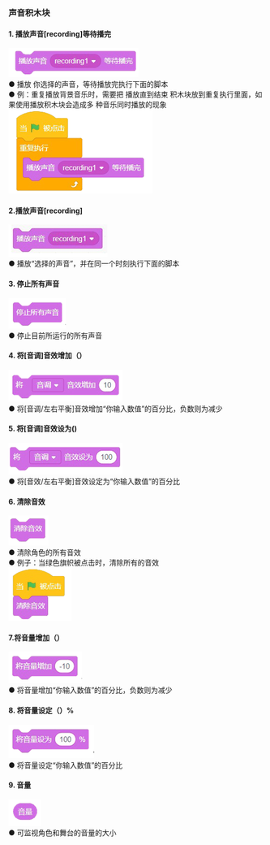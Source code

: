 ### 声音积木块	
#### 1.	播放声音[recording]等待播完
![](../../assets/images/course-zh/course4/course4-3/001.png)  
●	播放  你选择的声音，等待播放完执行下面的脚本  
●	例：重复播放背景音乐时，需要把  播放直到结束  积木块放到重复执行里面，如果使用播放积木块会造成多 种音乐同时播放的现象  
![](../../assets/images/course-zh/course4/course4-3/001-1.png)  

#### 2.播放声音[recording]
![](../../assets/images/course-zh/course4/course4-3/002.png)  
●   播放“选择的声音”，并在同一个时刻执行下面的脚本

#### 3.	停止所有声音
![](../../assets/images/course-zh/course4/course4-3/003.png)  
●  	停止目前所运行的所有声音

#### 4.	将[音调]音效增加（）
![](../../assets/images/course-zh/course4/course4-3/004.png)  
●   将[音调/左右平衡]音效增加“你输入数值”的百分比，负数则为减少

#### 5.	将[音调]音效设为()
![](../../assets/images/course-zh/course4/course4-3/005.png)  
●  将[音效/左右平衡]音效设定为“你输入数值”的百分比

#### 6.	清除音效
![](../../assets/images/course-zh/course4/course4-3/006.png)  
● 	清除角色的所有音效  
● 	例子：当绿色旗帜被点击时，清除所有的音效  
![](../../assets/images/course-zh/course4/course4-3/006-1.png)  

#### 7.将音量增加（）
![](../../assets/images/course-zh/course4/course4-3/007.png)  
●  将音量增加“你输入数值”的百分比，负数则为减少

#### 8.	将音量设定（）%
![](../../assets/images/course-zh/course4/course4-3/008.png)  
●  将音量设定“你输入数值”的百分比

#### 9.	音量
![](../../assets/images/course-zh/course4/course4-3/009.png)  
●  可监视角色和舞台的音量的大小
